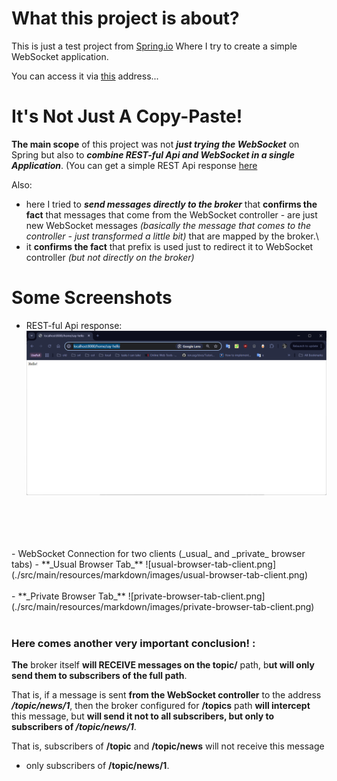 # What this project is about?

This is just a test project from [Spring.io](https://spring.io/guides/gs/messaging-stomp-websocket)
Where I try to create a simple WebSocket application.

You can access it via [this](http://localhost:8080) address...

# It's Not Just A Copy-Paste!
**The main scope** of this project was not **_just trying the WebSocket_** on Spring but also to 
**_combine REST-ful Api and WebSocket in a single Application_**. (You can get a simple REST Api 
response [here](http://localhost:8080/home/say-hello)

Also:
- here I tried to **_send messages directly to the broker_** that **confirms the fact** that messages
that come from the WebSocket controller - are just new WebSocket messages 
_(basically the message that comes to the controller - just transformed a little bit)_ that are mapped 
by the broker.\
- it **confirms the fact** that prefix is used just to redirect it to WebSocket controller 
_(but not directly on the broker)_

# Some Screenshots

- REST-ful Api response:
![REST-api-response](./src/main/resources/markdown/images/REST-api-response.png)
<br>
<br>
<br>
<br>
- WebSocket Connection for two clients (_usual_ and _private_ browser tabs)
    - **_Usual Browser Tab_**
![usual-browser-tab-client.png](./src/main/resources/markdown/images/usual-browser-tab-client.png)
<br>
<br>
    - **_Private Browser Tab_**
![private-browser-tab-client.png](./src/main/resources/markdown/images/private-browser-tab-client.png)
  
<br>
<br>

### Here comes another very important conclusion! : 
**The** broker itself **will RECEIVE messages on the topic/** path, 
b**ut will only send them to subscribers of the full path**. 

That is, if a message is sent **from the WebSocket controller** to the address **_/topic/news/1_**, 
then the broker configured for **/topics** path **will intercept** this message, 
but **will send it not to all subscribers, but only to subscribers of _/topic/news/1_**. 

That is, subscribers of **/topic** and **/topic/news** will not receive this message 
- only subscribers of **/topic/news/1**.